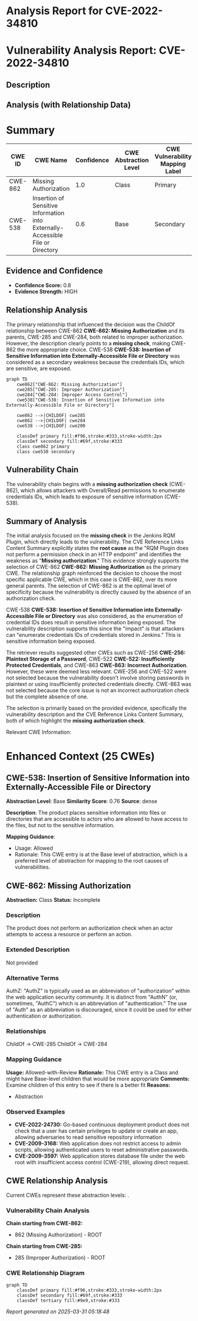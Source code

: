 # Analysis Report for CVE-2022-34810

# Vulnerability Analysis Report: CVE-2022-34810

## Description



## Analysis (with Relationship Data)

# Summary

| CWE ID | CWE Name | Confidence | CWE Abstraction Level | CWE Vulnerability Mapping Label | CWE-Vulnerability Mapping Notes |
|---|---|---|---|---|---|
| CWE-862 | Missing Authorization | 1.0 | Class | Primary | Allowed-with-Review |
| CWE-538 | Insertion of Sensitive Information into Externally-Accessible File or Directory | 0.6 | Base | Secondary | Allowed |

## Evidence and Confidence

*   **Confidence Score:** 0.8
*   **Evidence Strength:** HIGH

## Relationship Analysis
The primary relationship that influenced the decision was the ChildOf relationship between CWE-862 **CWE-862: Missing Authorization** and its parents, CWE-285 and CWE-284, both related to improper authorization. However, the description clearly points to a **missing check**, making CWE-862 the more appropriate choice. CWE-538 **CWE-538: Insertion of Sensitive Information into Externally-Accessible File or Directory** was considered as a secondary weakness because the credentials IDs, which are sensitive, are exposed.

```mermaid
graph TD
    cwe862["CWE-862: Missing Authorization"]
    cwe285["CWE-285: Improper Authorization"]
    cwe284["CWE-284: Improper Access Control"]
    cwe538["CWE-538: Insertion of Sensitive Information into Externally-Accessible File or Directory"]

    cwe862 -->|CHILDOF| cwe285
    cwe862 -->|CHILDOF| cwe284
    cwe538 -->|CHILDOF| cwe200

    classDef primary fill:#f96,stroke:#333,stroke-width:2px
    classDef secondary fill:#69f,stroke:#333
    class cwe862 primary
    class cwe538 secondary
```

## Vulnerability Chain
The vulnerability chain begins with a **missing authorization check** (CWE-862), which allows attackers with Overall/Read permissions to enumerate credentials IDs, which leads to exposure of sensitive information (CWE-538).

## Summary of Analysis
The initial analysis focused on the **missing check** in the Jenkins RQM Plugin, which directly leads to the vulnerability. The CVE Reference Links Content Summary explicitly states the **root cause** as the "RQM Plugin does not perform a permission check in an HTTP endpoint" and identifies the weakness as "**Missing authorization**." This evidence strongly supports the selection of CWE-862 **CWE-862: Missing Authorization** as the primary CWE. The relationship graph reinforced the decision to choose the most specific applicable CWE, which in this case is CWE-862, over its more general parents. The selection of CWE-862 is at the optimal level of specificity because the vulnerability is directly caused by the absence of an authorization check.

CWE-538 **CWE-538: Insertion of Sensitive Information into Externally-Accessible File or Directory** was also considered, as the enumeration of credential IDs does result in sensitive information being exposed. The vulnerability description supports this since the "impact" is that attackers can "enumerate credentials IDs of credentials stored in Jenkins." This is sensitive information being exposed.

The retriever results suggested other CWEs such as CWE-256 **CWE-256: Plaintext Storage of a Password**, CWE-522 **CWE-522: Insufficiently Protected Credentials**, and CWE-863 **CWE-863: Incorrect Authorization**. However, these were deemed less relevant. CWE-256 and CWE-522 were not selected because the vulnerability doesn't involve storing passwords in plaintext or using insufficiently protected credentials directly. CWE-863 was not selected because the core issue is not an incorrect authorization check but the complete absence of one.

The selection is primarily based on the provided evidence, specifically the vulnerability description and the CVE Reference Links Content Summary, both of which highlight the **missing authorization check**.

Relevant CWE Information:

# Enhanced Context (25 CWEs)

## CWE-538: Insertion of Sensitive Information into Externally-Accessible File or Directory
**Abstraction Level**: Base
**Similarity Score**: 0.76
**Source**: dense

**Description**:
The product places sensitive information into files or directories that are accessible to actors who are allowed to have access to the files, but not to the sensitive information.

**Mapping Guidance**:
- Usage: Allowed
- Rationale: This CWE entry is at the Base level of abstraction, which is a preferred level of abstraction for mapping to the root causes of vulnerabilities.

## CWE-862: Missing Authorization
**Abstraction:** Class
**Status:** Incomplete

### Description
The product does not perform an authorization check when an actor attempts to access a resource or perform an action.

### Extended Description
Not provided

### Alternative Terms
AuthZ: "AuthZ" is typically used as an abbreviation of "authorization" within the web application security community. It is distinct from "AuthN" (or, sometimes, "AuthC") which is an abbreviation of "authentication." The use of "Auth" as an abbreviation is discouraged, since it could be used for either authentication or authorization.

### Relationships
ChildOf -> CWE-285
ChildOf -> CWE-284

### Mapping Guidance
**Usage:** Allowed-with-Review
**Rationale:** This CWE entry is a Class and might have Base-level children that would be more appropriate
**Comments:** Examine children of this entry to see if there is a better fit
**Reasons:**
- Abstraction
### Observed Examples
- **CVE-2022-24730:** Go-based continuous deployment product does not check that a user has certain privileges to update or create an app, allowing adversaries to read sensitive repository information
- **CVE-2009-3168:** Web application does not restrict access to admin scripts, allowing authenticated users to reset administrative passwords.
- **CVE-2009-3597:** Web application stores database file under the web root with insufficient access control (CWE-219), allowing direct request.


## CWE Relationship Analysis

Current CWEs represent these abstraction levels: .


### Vulnerability Chain Analysis

**Chain starting from CWE-862:**
- 862 (Missing Authorization) - ROOT


**Chain starting from CWE-285:**
- 285 (Improper Authorization) - ROOT



### CWE Relationship Diagram

```mermaid
graph TD
    classDef primary fill:#f96,stroke:#333,stroke-width:2px
    classDef secondary fill:#69f,stroke:#333
    classDef tertiary fill:#9e9,stroke:#333
```



*Report generated on 2025-03-31 05:18:48*
